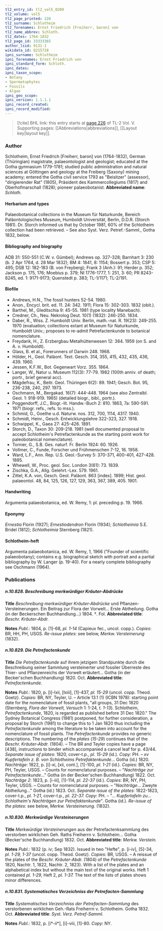 ```yaml
---
tl2_entry_id: tl2_vol5_0209
tl2_volume: vol5
tl2_page_printed: 226
tl2_surname: Schlotheim
tl2_forenames: Ernst Friedrich [Freiherr, baron] von
tl2_name_abbrev: Schloth.
tl2_dates: 1764-1832
tl2_page_id: 33333365
author_lsid: 9131-1
wikidata_id: Q215728
ipni_surname: Schlotheim
ipni_forenames: Ernst Friedrich von
ipni_standard_form: Schloth.
ipni_dates: 
ipni_taxon_scope: 
- Botany
- Spermatophytes
- Fossils
- Algae
ipni_geo_scope: 
ipni_version: 1.1.1.1
ipni_record_created: 
ipni_record_modified:
---
```



> [!cite] BHL link: this entry starts at [page 226](https://www.biodiversitylibrary.org/page/33333365) of TL-2 Vol. V.
> Supporting pages: [[Abbreviations|abbreviations]], [[Layout key|layout key]].

### Author

Schlotheim, Ernst Friedrich \[Freiherr, baron\] von (1764-1832), German (Thüringian) magistrate, palaeontologist and geologist; educated at the Gotha gymnasium 1779-1781; studied public administration and natural sciences at Göttingen and geology at the Freiberg (Saxony) mining academy; entered the Gotha civil service 1793 as "Beisitzer" (assessor), "dirigierender Rat" (1805), Präsident des Kammercollegiums (1817) and Oberhofmarschall (1828); pioneer palaeobotanist. 
**Abbreviated name**: *Schloth.*

#### Herbarium and types

Palaeobotanical collections in the Museum für Naturkunde, Bereich Paläontologisches Museum, Humboldt Universität, Berlin, D.D.R. (Storch 1981). Dr. Storch informed us that by October 1981, 60% of the Schlotheim collection had been retrieved. – See also Syst. Verz. Petref.-Samml., Gotha 1832, below.

#### Bibliography and biography

ADB 31: 550-551 (C.W. v. Gümbel); Andrews op. 327-328; Barnhart 3: 230 (b. 2 Apr 1764, d. 28 Mar 1832); BM 4: 1841, 8: 1154; Bossert p. 353; CSP 5: 495; DSB 12: 182-183 (B. von Freyberg); Frank 3 (Anh.): 91; Herder p. 352; Jackson p. 175, 176; Moebius p. 379; NI 1776-1777, 1: 251, 3: 60; PR 8243-8245, ed. 1: 9171-9173; Quenstedt p. 383; TL-1/1171; TL-2/191.

#### Biofile

- Andrews, H.N., The fossil hunters 52-54. 1980.
- Anon., Encycl. brit. ed. 11. 24: 342. 1911; Flora 15: 302-303. 1832 (obit.).
- Barthel, M., Gleditschia 9: 45-55. 1981 (type locality Manebach).
- Credner, Ch., Neu. Nekrolog Deut. 10(1) (1832): 246-250. 1834.
- Daber, R., Wiss. Z. Humboldt Univ. Berlin, math.-nat. R. 19(23): 249-255. 1970 (evaluation; collections extant at Museum für Naturkunde, Humboldt Univ.; proposes to re-admit Petrefactenkunde to botanical nomenclature.
- Freydank, H., Z. Erzbergbau Metalhüttenwesen 12: 384. 1959 (on S. and A. v. Humboldt).
- Glass, B. et al., Forerunners of Darwin 248. 1968.
- Hölder, H., Geol. Paläont. Text. Gesch. 314, 355, 415, 432, 435, 436, 439. 1960.
- Jessen, K.F.W., Bot. Gegenwart Vorz. 355. 1864.
- Langer, W., Natur u. Museum 112(3): 77-79. 1982 (100th anniv. of death; portr., brief general acc).
- Mägdefrau, K., Beitr. Geol. Thüringen 6(2): 89. 1941; Gesch. Bot. 95, 236-238, 240, 297. 1973.
- Oschmann, M., Bergakad. 16(7): 444-448. 1964 (see also Zentralbl. Geol. 1: 918-919. 1965) (detailed biogr., bibl., portr.).
- Poggendorff, J.C., Biogr.-lit. Handw.-Buch 2: 810. 1863, 7a: 590-591. 1971 (biogr. refs., refs. to mss.).
- Schmid, G., Goethe u.d. Naturw. nos. 312, 700, 1114, 4317. 1940.
- Schmidt, Heinr., Gesch. Entwicklungslehre 322-323, 327. 1918.
- Schwippel, K., Gaea 27: 425-426. 1891.
- Storch, D., Taxon 30: 209-218. 1981 (well documented proposal to accept Schlotheim's Petrefactenkunde as the starting point work for paleobotanical nomenclature).
- Tornier, G., S.B. Ges. naturf. Fr. Berlin 1924: 60. 1926.
- Vollmer, C., Funde, Forscher und Frühmenschen 7-12, 16. 1958.
- Ward, L.F., Ann. Rep. U.S. Geol.-Survey 5: 370-371, 400-401, 427-428. 1885.
- Whewell, W., Proc. geol. Soc. London 3(61): 73. 1839.
- Zischka, G.A., Allg. Gelehrt.-Lex. 579. 1961.
- Zittel, K.A. von, Gesch. Geol. Paläont. 863 \[index\]. 1899; Hist. geol. palaeontol. 48, 84, 125, 126, 127, 129, 363, 367, 389, 405. 1901.

#### Handwriting

Argumenta palaeobotanica, ed. W. Remy, 1: pl. preceding p. 19. 1966.

#### Eponymy

*Ernestia* Florin (1927); *Ernestiodendron* Florin (1934); *Schlotheimia* S.E. Bridel (1812); *Schlotheimia* Sternberg (1821).

#### Schlotheim-heft

Argumenta palaeobotanica, ed. W. Remy, 1, 1966 ("Founder of scientific palaeobotany); contains e.g. biographical sketch with portrait and a partial bibliography by W. Langer (p. 19-40). For a nearly complete bibliography see Oschmann (1964).

### Publications

##### n.10.828. Beschreibung merkwürdiger Kräuter-Abdrücke

**Title**
*Beschreibung merkwürdiger Kräuter-Abdrücke* und Pflanzen-Versteinerungen. Ein Beitrag zur Flora der Vorwelt... Erste Abtheilung. Gotha (in der Beckerschen Buchhandlung...) 1804. †. Fol.
**Abbreviated title**: *Beschr. Kräuter-Abdr.*

**Notes**
*Publ*.: 1804, p. \[1\]-68, *pl. 1-14* (Capieux fec., uncol. copp.). *Copies*: BR, HH, PH, USGS.
*Re-issue plates*: see below, *Merkw. Versteinerung* (1832).

##### n.10.829. Die Petrefactenkunde

**Title**
*Die Petrefactenkunde* auf ihrem jetzigem Standpunkte durch die Beschreibung seiner Sammlung versteinerter und fossiler Überreste des Thier- und Pflanzenreichs der Vorwelt erläutert... Gotha (in der Becker'schen Buchhandlung) 1820. Oct.
**Abbreviated title**: *Petrefactenkunde*.

**Notes**
*Publ*.: 1820, p. \[i\]-lxii, \[lxiii\], \[1\]-437, *pl. 15-29* (uncol. copp. Theod. Goetz). *Copies*: BR, NY, Teyler, U. – Article 13.1 (1) (ICBN 1978): starting point date for the nomenclature of fossil plants, "all groups, 31 Dec 1820 (Sternberg, *Flora der Vorwelt, Versuch* 1: 1-24, *t. 1-13*). Schlotheim, *Petrefactenkunde*, 1820, is regarded as published before 31 Dec 1820." The Sydney Botanical Congress (1981) postponed, for further consideration, a proposal by Storch (1981) to change this to 1 Jan 1820 thus including the *Petrefactenkunde* among the literature to be taken into account for the nomenclature of fossil plants. The *Petrefactenkunde* provides no generic descriptions. The numbering of the *plates* (*15-29*) continues that of the *Beschr. Kräuter-Abdr.* (1804). – The BR and Teyler copies have a page \[438\], instructions to binder which accompanied a cancel leaf for p. 43/44.
*Separate issue of plates*: 1820, cover-t.p., *pl. 15-29* (id.). *Copy*: PH. – *xv Kupfertafeln z. B. von Schlotheims Petrefaktenkunde*... Gotha (id.) 1820.
*Nachträge*: 1822, p. \[i\]-xi, \[xii, cont.\], \[1\]-100, *pl. 1-21* (id.). *Copies*: BR, NY, PH, Teyler, USGS. – Counts for nomenclatural purposes. – "*Nachträge zur Petrefactenkunde*..." Gotha (in der Becker'schen Buchhandlung) 1822. Oct.
*Nachträge 2*: 1823, p. \[i-iii\], \[1\]-114, *pl. 22-37* (id.). *Copies*: BR, NY, PH, Teyler, USGS. – Counts for nomenclatural purposes. – "*Nachträge*... Zweyte Abtheilung..." Gotha (id.) 1823. Oct.
*Separate issue of the plates*: 1822-1823, cover-t.p., *pl. 1-21*, cover-t.p., *pl. 22-37. Copy*: PH. – "... *Kupfertafeln zu... Schlotheim's Nachträgen zur Petrefaktenkunde*". Gotha (id.).
*Re-issue of the plates*: see below, *Merkw. Versteinerung.* (1832).

##### n.10.830. Merkwürdige Versteinerungen

**Title**
*Merkwürdige Versteinerungen* aus der Petrefactenksammlung des verstorben wirklichen Geh. Raths Freiherrn v. Schlotheim... Gotha (Becker'sche Buchhandlung) 1832. Oct.
**Abbreviated title**: *Merkw. Verstein.*

**Notes**
*Publ*.: 1832 (p. iv; Sep 1832). Issued in two "Hefte", p. \[i-iv\], \[5\]-34, *pl. 1-29, 1-37* (uncol. copp. Theod. Goetz). *Copies*: BR, USGS. – A reissue of the plates of the *Beschr. Kräuter-Abdr.* (1804) of the *Petrefactenkunde* 1820, Nachtr. 1, 1822, Nachtr. 2, 1823). With a list of the plates and an alphabetical index but without the main text of the original works. Heft 1 contained *pl. 1-29*, Heft 2, *pl. 1-37.* The text of the lists of plates shows minor differences.

##### n.10.831. Systematisches Verzeichniss der Petrefacten-Sammlung

**Title**
*Systematisches Verzeichniss der Petrefacten-Sammlung* des verstorbenen wirklichen Geh.-Rats Freiherrn v. Schlotheim. Gotha 1832. Oct.
**Abbreviated title**: *Syst. Verz. Petref-Samml.*

**Notes**
*Publ*.: 1832, p. \[i\*-ii\*\], \[i\]-viii, \[1\]-80. *Copy*: NY.

